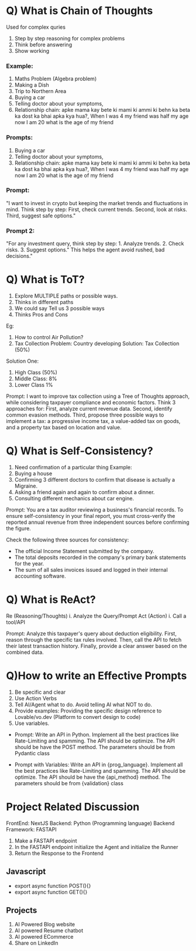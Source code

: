 # Q) What is Chain of Thoughts
Used for complex quries
1. Step by step reasoning for complex problems
2. Think before answering
3. Show working

### Example: 
1. Maths Problem (Algebra problem)
2. Making a Dish
3. Trip to Northern Area 
4. Buying a car
5. Telling doctor about your symptoms,
6. Relationship chain: apke mama kay bete ki mami ki ammi ki behn ka beta ka dost ka bhai apka kya hua?, When I was 4 my friend was half my age now I am 20 what is the age of my friend

### Prompts: 
1. Buying a car
2. Telling doctor about your symptoms,
3. Relationship chain: apke mama kay bete ki mami ki ammi ki behn ka beta ka dost ka bhai apka kya hua?, When I was 4 my friend was half my age now I am 20 what is the age of my friend

### Prompt: 
"I want to invest in crypto but keeping the market trends and fluctuations in mind. Think step by step: First, check current trends. Second, look at risks. Third, suggest safe options."

### Prompt 2: 
"For any investment query, think step by step: 1. Analyze trends. 2. Check risks. 3. Suggest options." This helps the agent avoid rushed, bad decisions."


# Q) What is ToT?
1) Explore MULTIPLE paths or possible ways.
2) Thinks in different paths
3) We could say Tell us 3 possible ways
4) Thinks Pros and Cons

Eg: 
1. How to control Air Pollution?
2. Tax Collection
Problem: Country developing
Solution: Tax Collection (50%)

Solution One: 
1. High Class (50%)
2. Middle Class: 8%
3. Lower Class 1%

Prompt: I want to improve tax collection using a Tree of Thoughts approach, while considering taxpayer compliance and economic factors. Think 3 approaches for: First, analyze current revenue data. Second, identify common evasion methods. Third, propose three possible ways to implement a tax: a progressive income tax, a value-added tax on goods, and a property tax based on location and value.

 
# Q) What is Self-Consistency?
1. Need confirmation of a particular thing
Example: 
1. Buying a house
2. Confirming 3 different doctors to confirm that disease is actually a Migraine.
3. Asking a friend again and again to confirm about a dinner.
4. Consulting different mechanics about car engine.

Prompt: You are a tax auditor reviewing a business's financial records. To ensure self-consistency in your final report, you must cross-verify the reported annual revenue from three independent sources before confirming the figure.

Check the following three sources for consistency:
- The official Income Statement submitted by the company.
- The total deposits recorded in the company's primary bank statements for the year.
- The sum of all sales invoices issued and logged in their internal accounting software.

# Q) What is ReAct?
Re (Reasoning/Thoughts)
  i. Analyze the Query/Prompt
Act (Action)
  i. Call a tool/API

Prompt: Analyze this taxpayer's query about deduction eligibility.
First, reason through the specific tax rules involved.
Then, call the API to fetch their latest transaction history.
Finally, provide a clear answer based on the combined data.




# Q)How to write an Effective Prompts
1. Be specific and clear
2. Use Action Verbs
3. Tell AI/Agent what to do. Avoid telling AI what NOT to do.
4. Provide examples: Providing the specific design reference to Lovable/vo.dev (Platform to convert design to code)
5. Use variables.

- Prompt: Write an API in Python. Implement all the best practices like Rate-Limiting and spamming. The API should be optimize. The API should be have the POST method. The parameters should be from Pydantic class

- Prompt with Variables: Write an API in {prog_language}. Implement all the best practices like Rate-Limiting and spamming. The API should be optimize. The API should be have the {api_method} method. The parameters should be from {validation} class




# Project Related Discussion

FrontEnd: NextJS
Backend: Python (Programming language)
Backend Framework: FASTAPI

1. Make a FASTAPI endpoint
2. In the FASTAPI endpoint initialize the Agent and initialize the Runner
3. Return the Response to the Frontend


## Javascript
- export async function POST(){}
- export async function GET(){}


## Projects
1. AI Powered Blog website
2. AI powered Resume chatbot
3. AI powered ECommerce
4. Share on LinkedIn








 


